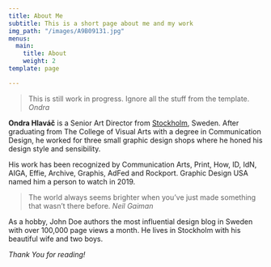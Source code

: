```yaml
---
title: About Me
subtitle: This is a short page about me and my work
img_path: "/images/A9B09131.jpg"
menus:
  main:
    title: About
    weight: 2
template: page

---
```


> This is still work in progress. Ignore all the stuff from the template. <cite>Ondra</cite>

**Ondra Hlaváč** is a Senior Art Director from [Stockholm](https://en.wikipedia.org/wiki/Stockholm), Sweden. After graduating from The College of Visual Arts with a degree in Communication Design, he worked for three small graphic design shops where he honed his design style and sensibility.

His work has been recognized by Communication Arts, Print, How, ID, IdN, AIGA, Effie, Archive, Graphis, AdFed and Rockport. Graphic Design USA named him a person to watch in 2019.

> The world always seems brighter when you’ve just made something that wasn’t there before. <cite>Neil Gaiman</cite>

As a hobby, John Doe authors the most influential design blog in Sweden with over 100,000 page views a month. He lives in Stockholm with his beautiful wife and two boys.

_Thank You for reading!_